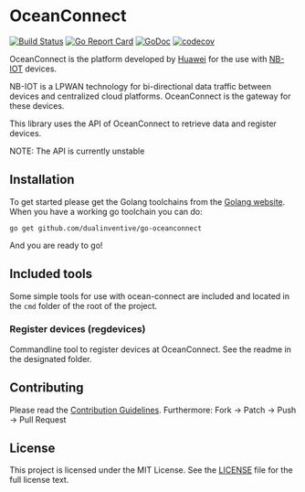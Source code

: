 # OceanConnect

[![Build Status](https://travis-ci.org/dualinventive/go-oceanconnect.svg?branch=master)](https://travis-ci.org/dualinventive/go-oceanconnect)
[![Go Report Card](https://goreportcard.com/badge/github.com/dualinventive/go-oceanconnect)](https://goreportcard.com/report/github.com/dualinventive/go-oceanconnect)
[![GoDoc](https://godoc.org/github.com/dualinventive/go-oceanconnect?status.svg)](https://godoc.org/github.com/dualinventive/go-oceanconnect)
[![codecov](https://codecov.io/gh/dualinventive/go-oceanconnect/branch/master/graph/badge.svg)](https://codecov.io/gh/dualinventive/go-oceanconnect)

OceanConnect is the platform developed by [Huawei](http://developer.huawei.com/ict/en/site-oceanconnect) for the use with [NB-IOT](https://en.wikipedia.org/wiki/NarrowBand_IOT) devices.

NB-IOT is a LPWAN technology for bi-directional data traffic between devices and centralized cloud platforms. OceanConnect is the gateway for these devices.

This library uses the API of OceanConnect to retrieve data and register devices.

NOTE: The API is currently unstable

## Installation

To get started please get the Golang toolchains from the [Golang website](https://golang.org/). When you have a working go toolchain you can do:

```
go get github.com/dualinventive/go-oceanconnect
```

And you are ready to go!

## Included tools

Some simple tools for use with ocean-connect are included and located in the `cmd` folder of the root of the project.

### Register devices (regdevices)

Commandline tool to register devices at OceanConnect. See the readme in the designated folder.

## Contributing

Please read the [Contribution Guidelines](CONTRIBUTING.md). Furthermore: Fork -> Patch -> Push -> Pull Request

## License

This project is licensed under the MIT License. See the [LICENSE](https://github.com/dualinventive/go-oceanconnect/blob/master/LICENSE) file for the full license text.
